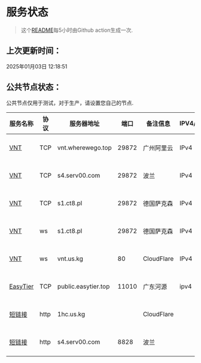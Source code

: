 # 服务状态
> 这个[README](https://github.com/lmq8267/server-status)每5小时由Github action生成一次.
## 上次更新时间：
2025年01月03日 12:18:51
## 公共节点状态： 
公共节点仅用于测试，对于生产，请设置您自己的节点.

|服务名称|协议|服务器地址|端口|备注信息|IPV4/IPV6|**状态**|
|--|--|--|--|--|--|--|
|[VNT](https://github.com/vnt-dev/vnt)|TCP|vnt.wherewego.top|29872|广州阿里云|IPv4|正常✅|
|[VNT](https://github.com/vnt-dev/vnt)|TCP|s4.serv00.com|29872|波兰|IPv4|正常✅|
|[VNT](https://github.com/vnt-dev/vnt)|TCP|s1.ct8.pl|29872|德国萨克森|IPv4|正常✅|
|[VNT](https://github.com/vnt-dev/vnt)|ws|s1.ct8.pl|29872|德国萨克森|IPv4|正常✅|
|[VNT](https://github.com/vnt-dev/vnt)|ws|vnt.us.kg|80|CloudFlare|IPv4|正常✅|
|[EasyTier](https://github.com/EasyTier/EasyTier)|TCP|public.easytier.top|11010|广东河源|ipv4|正常✅|
|[短链接](http://1hc.us.kg)|http|1hc.us.kg||CloudFlare||正常✅|
|[短链接](http://s4.serv00.com:8828)|http|s4.serv00.com|8828|波兰||正常✅|
